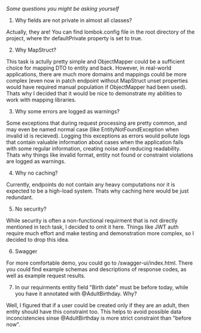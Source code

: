 *Some questions you might be asking yourself*

1. Why fields are not private in almost all classes?

Actually, they are! You can find lombok.config file in the root directory of the project, where thr defaultPrivate property is set to true.

2. Why MapStruct?

This task is actully pretty simple and ObjectMapper could be a sufficient choice for mapping DTO to entity and back. However, in real-world applications, there are much more domains and mappings could be more complex (even now in patch endpoint without MapStruct unset properties would have required manual population if ObjectMapper had been used). 
Thats why I decided that it would be nice to demonstrate my abilities to work with mapping libraries.

3. Why some errors are logged as warnings?

Some exceptions that during request processing are pretty common, and may even be named normal case (like EntityNotFoundException when invalid id is recieved). Logging this exceptions as errors would pollute logs that contain valuable information about cases when the application fails with some regular information, creating noise and reducing readability.
Thats why things like invalid format, entity not found or constraint violations are logged as warnings.

4. Why no caching?

Currently, endpoints do not contain any heavy computations nor it is expected to be a high-load system. Thats why caching here would be just redundant.

5. No security?

While security is often a non-functional requirment that is not directly mentioned in tech task, I decided to omit it here. Things like JWT auth require much effort and make testing and demonstration more complex, so I decided to drop this idea.

6. Swagger

For more comfortable demo, you could go to /swagger-ui/index.html. There you could find example schemas and descriptions of response codes, as well as example request results.

7. In our requirments entity field "Birth date" must be before today, while you have it annotated with @AdultBirthday. Why?

Well, I figured that if a user could be created only if they are an adult, then entity should have this constraint too. This helps to avoid possible data inconcistencies sinse @AdultBirthday is more strict constraint than "before now".
